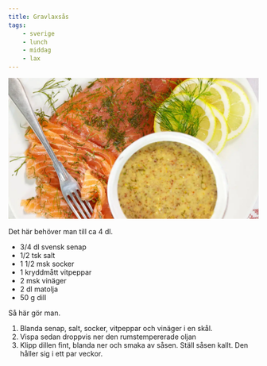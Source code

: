 ```yaml
---
title: Gravlaxsås
tags:
    - sverige
    - lunch
    - middag
    - lax
---
```

![image](/img/sås/gravlaxsås.jpg)

Det här behöver man till ca 4 dl.

- 3/4 dl svensk senap
- 1/2 tsk salt
- 1 1/2 msk socker
- 1 kryddmått vitpeppar
- 2 msk vinäger
- 2 dl matolja
- 50 g dill

Så här gör man.

1. Blanda senap, salt, socker, vitpeppar och vinäger i en skål.
2. Vispa sedan droppvis ner den rumstempererade oljan
3. Klipp dillen fint, blanda ner och smaka av såsen. Ställ såsen kallt. Den håller sig i ett par veckor.
